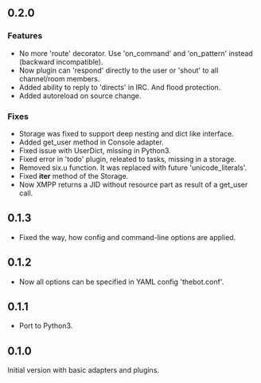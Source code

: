 0.2.0
-----

### Features

* No more 'route' decorator. Use 'on_command' and 'on_pattern' instead (backward incompatible).
* Now plugin can 'respond' directly to the user or 'shout' to all channel/room members.
* Added ability to reply to 'directs' in IRC. And flood protection.
* Added autoreload on source change.

### Fixes

* Storage was fixed to support deep nesting and dict like interface.
* Added get_user method in Console adapter.
* Fixed issue with UserDict, missing in Python3.
* Fixed error in 'todo' plugin, releated to tasks, missing in a storage.
* Removed six.u function. It was replaced with future 'unicode_literals'.
* Fixed __iter__ method of the Storage.
* Now XMPP returns a JID without resource part as result of a get_user call.

0.1.3
-----

* Fixed the way, how config and command-line options are applied.

0.1.2
-----

* Now all options can be specified in YAML config 'thebot.conf'.

0.1.1
-----

* Port to Python3.

0.1.0
-----

Initial version with basic adapters and plugins.
